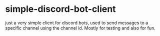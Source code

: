 # simple-discord-bot-client
just a very simple client for discord bots, used to send messages to a specific channel using the channel id. Mostly for testing and also for fun.
